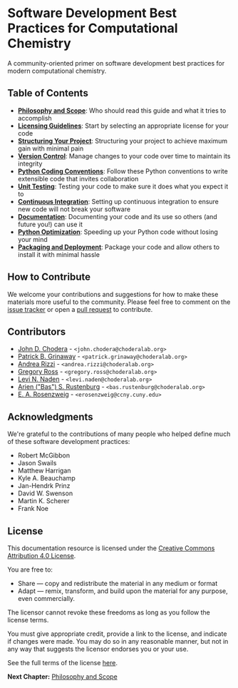 # Software Development Best Practices for Computational Chemistry

A community-oriented primer on software development best practices for modern computational chemistry.

## Table of Contents

* [__Philosophy and Scope__](https://github.com/choderalab/software-development/blob/master/PHILOSOPHY_AND_SCOPE.md): Who should read this guide and what it tries to accomplish
* [__Licensing Guidelines__](https://github.com/choderalab/software-development/blob/master/LICENSING_GUIDELINES.md): Start by selecting an appropriate license for your code
* [__Structuring Your Project__](https://github.com/choderalab/software-development/blob/master/STRUCTURING_YOUR_PROJECT.md): Structuring your project to achieve maximum gain with minimal pain
* [__Version Control__](https://github.com/choderalab/software-development/blob/master/VERSION_CONTROL.md): Manage changes to your code over time to maintain its integrity
* [__Python Coding Conventions__](https://github.com/choderalab/software-development/blob/master/PYTHON_CODING.md): Follow these Python conventions to write extensible code that invites collaboration
* [__Unit Testing__](https://github.com/choderalab/software-development/blob/master/UNIT_TESTING.md): Testing your code to make sure it does what you expect it to
* [__Continuous Integration__](https://github.com/choderalab/software-development/blob/master/CONTINUOUS_INTEGRATION.md): Setting up continuous integration to ensure new code will not break your software
* [__Documentation__](https://github.com/choderalab/software-development/blob/master/DOCUMENTATION.md): Documenting your code and its use so others (and future you!) can use it
* [__Python Optimization__](https://github.com/choderalab/software-development/blob/master/PYTHON_OPTIMIZATION.md): Speeding up your Python code without losing your mind
* [__Packaging and Deployment__](https://github.com/choderalab/software-development/blob/master/PACKAGING_AND_DEPLOYMENT.md): Package your code and allow others to install it with minimal hassle

## How to Contribute

We welcome your contributions and suggestions for how to make these materials more useful to the community.
Please feel free to comment on the [issue tracker](https://github.com/choderalab/software-development/issues) or open a [pull request](https://github.com/choderalab/software-development/pulls) to contribute.

## Contributors

* [John D. Chodera](https://github.com/jchodera) - `<john.chodera@choderalab.org>`
* [Patrick B. Grinaway](https://github.com/pgrinaway) - `<patrick.grinaway@choderalab.org>`
* [Andrea Rizzi](https://github.com/andrrizzi) - `<andrea.rizzi@choderalab.org>`
* [Gregory Ross](https://github.com/gregoryross) - `<gregory.ross@choderalab.org>`
* [Levi N. Naden](https://github.com/lnaden) - `<levi.naden@choderalab.org>`
* [Arien ("Bas") S. Rustenburg](https://github.com/bas-rustenburg) - `<bas.rustenburg@choderalab.org>`
* [E. A. Rosenzweig](https://github.com/earosenz) - `<erosenzweig@ccny.cuny.edu>`

## Acknowledgments

We're grateful to the contributions of many people who helped define much of these software development practices:
* Robert McGibbon
* Jason Swails
* Matthew Harrigan
* Kyle A. Beauchamp
* Jan-Hendrk Prinz
* David W. Swenson
* Martin K. Scherer
* Frank Noe

## License

This documentation resource is licensed under the [Creative Commons Attribution 4.0 License](https://creativecommons.org/licenses/by/4.0/).

You are free to:
* Share — copy and redistribute the material in any medium or format
* Adapt — remix, transform, and build upon the material for any purpose, even commercially.

The licensor cannot revoke these freedoms as long as you follow the license terms.

You must give appropriate credit, provide a link to the license, and indicate if changes were made.
You may do so in any reasonable manner, but not in any way that suggests the licensor endorses you or your use.

See the full terms of the license [here](https://creativecommons.org/licenses/by/4.0/legalcode).

__Next Chapter:__ [Philosophy and Scope ](https://github.com/choderalab/software-development/blob/master/PHILOSOPHY_AND_SCOPE.md)
